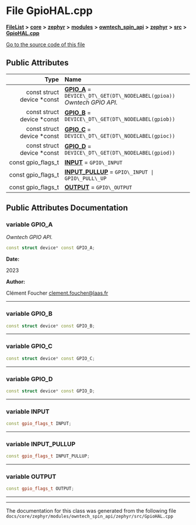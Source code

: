 

# File GpioHAL.cpp



[**FileList**](files.md) **>** [**core**](dir_771164b9325b04f1442f7a3ffa8ecb89.md) **>** [**zephyr**](dir_09002e7ce91f09aeb040dfd1861a47f4.md) **>** [**modules**](dir_6d0fb8ab814c517e7f155fb837e32f72.md) **>** [**owntech\_spin\_api**](dir_87330bcbf7fe698536ea5946c1b90585.md) **>** [**zephyr**](dir_83abe2f3de580445b50d57f614c989e1.md) **>** [**src**](dir_b0a9bfd1c37d418dc07d30cb79a776da.md) **>** [**GpioHAL.cpp**](GpioHAL_8cpp.md)

[Go to the source code of this file](GpioHAL_8cpp_source.md)
























## Public Attributes

| Type | Name |
| ---: | :--- |
|  const struct device \*const | [**GPIO\_A**](#variable-gpio_a)   = `DEVICE\_DT\_GET(DT\_NODELABEL(gpioa))`<br>_Owntech GPIO API._  |
|  const struct device \*const | [**GPIO\_B**](#variable-gpio_b)   = `DEVICE\_DT\_GET(DT\_NODELABEL(gpiob))`<br> |
|  const struct device \*const | [**GPIO\_C**](#variable-gpio_c)   = `DEVICE\_DT\_GET(DT\_NODELABEL(gpioc))`<br> |
|  const struct device \*const | [**GPIO\_D**](#variable-gpio_d)   = `DEVICE\_DT\_GET(DT\_NODELABEL(gpiod))`<br> |
|  const gpio\_flags\_t | [**INPUT**](#variable-input)   = `GPIO\_INPUT`<br> |
|  const gpio\_flags\_t | [**INPUT\_PULLUP**](#variable-input_pullup)   = `GPIO\_INPUT \| GPIO\_PULL\_UP`<br> |
|  const gpio\_flags\_t | [**OUTPUT**](#variable-output)   = `GPIO\_OUTPUT`<br> |












































## Public Attributes Documentation




### variable GPIO\_A 

_Owntech GPIO API._ 
```C++
const struct device* const GPIO_A;
```





**Date:**

2023




**Author:**

Clément Foucher [clement.foucher@laas.fr](mailto:clement.foucher@laas.fr) 





        

<hr>



### variable GPIO\_B 

```C++
const struct device* const GPIO_B;
```




<hr>



### variable GPIO\_C 

```C++
const struct device* const GPIO_C;
```




<hr>



### variable GPIO\_D 

```C++
const struct device* const GPIO_D;
```




<hr>



### variable INPUT 

```C++
const gpio_flags_t INPUT;
```




<hr>



### variable INPUT\_PULLUP 

```C++
const gpio_flags_t INPUT_PULLUP;
```




<hr>



### variable OUTPUT 

```C++
const gpio_flags_t OUTPUT;
```




<hr>

------------------------------
The documentation for this class was generated from the following file `docs/core/zephyr/modules/owntech_spin_api/zephyr/src/GpioHAL.cpp`

